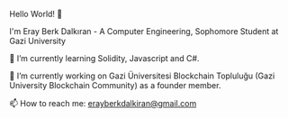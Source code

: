 Hello World! 👋

I'm Eray Berk Dalkıran - A Computer Engineering, Sophomore Student at Gazi University

🌱 I’m currently learning Solidity, Javascript and C#.

🔭 I’m currently working on Gazi Üniversitesi Blockchain Topluluğu (Gazi University Blockchain Community) as a founder member.

📫 How to reach me: erayberkdalkiran@gmail.com

<!--
**ErayBD/ErayBD** is a ✨ _special_ ✨ repository because its `README.md` (this file) appears on your GitHub profile.

Here are some ideas to get you started:

- 🔭 I’m currently working on ...
- 🌱 I’m currently learning ...
- 👯 I’m looking to collaborate on ...
- 🤔 I’m looking for help with ...
- 💬 Ask me about ...
- 📫 How to reach me: ...
- 😄 Pronouns: ...
- ⚡ Fun fact: ...
-->
